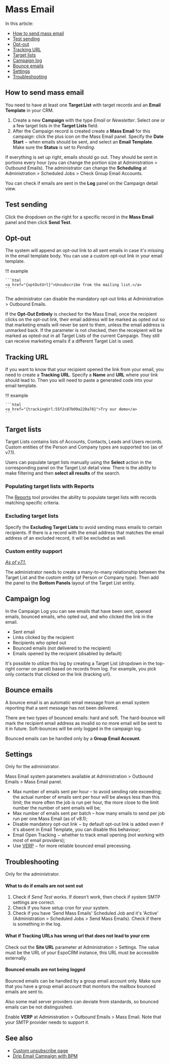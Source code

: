 # Mass Email

In this article:

* [How to send mass email](#how-to-send-mass-email)
* [Test sending](#test-sending)
* [Opt-out](#opt-out)
* [Tracking URL](#tracking-url)
* [Target lists](#target-lists)
* [Campaign log](#campaign-log)
* [Bounce emails](#bounce-emails)
* [Settings](#settings)
* [Troubleshooting](#troubleshooting)

## How to send mass email

You need to have at least one **Target List** with target records and an **Email Template** in your CRM.

1. Create a new **Campaign** with the type *Email* or *Newsletter*. Select one or a few target lists in the **Target Lists** field.
2. After the Campaign record is created create a **Mass Email** for this campaign: click the plus icon on the Mass Email panel. Specify the **Date Start** − when emails should be sent, and select an **Email Template**. Make sure the **Status** is set to *Pending*.

If everything is set up right, emails should go out. They should be sent in portions every hour (you can change the portion size at Administration > Outbound Emails). The administrator can change the **Scheduling** at Administration > Scheduled Jobs > Check Group Email Accounts.

You can check if emails are sent in the **Log** panel on the Campaign detail view.

## Test sending

Click the dropdown on the right for a specific record in the **Mass Email** panel and then click **Send Test**.

## Opt-out

The system will append an opt-out link to all sent emails in case it's missing in the email template body. You can use a custom opt-out link in your email template.

!!! example

    ```html
    <a href="{optOutUrl}">Unsubscribe from the mailing list.</a>
    ```

The administrator can disable the mandatory opt-out links at Administration > Outbound Emails.

If the **Opt-Out Entirely** is checked for the Mass Email, once the recipient clicks on the opt-out link, their email address will be marked as opted out so that marketing emails will never be sent to them, unless the email address is unmarked back. If the parameter is not checked, then the receipient will be marked as opted-out in all Target Lists of the current Campaign. They still can receive marketing emails if a different Target List is used.

## Tracking URL

If you want to know that your recipient opened the link from your email, you need to create a **Tracking URL**. Specify a **Name**
 and **URL** where your link should lead to. Then you will need to paste a generated code into your email template.

!!! example

    ```html
    <a href="{trackingUrl:55f2c87b09a220a78}">Try our demo</a>
    ```

## Target lists

Target Lists contains lists of Accounts, Contacts, Leads and Users records. Custom entities of the Person and Company types are supported too (as of v7.1).

Users can populate target lists manually using the **Select** action in the corresponding panel on the Target List detail view. There is the ability to make filtering and then **select all results** of the search.

### Populating target lists with Reports

The [Reports](reports.md#syncing-with-target-lists) tool provides the ability to populate target lists with records matching specific criteria.

### Excluding target lists

Specify the **Excluding Target Lists** to avoid sending mass emails to certain recipients. If there is a record with the email address that matches the email address of an excluded record, it will be excluded as well.

### Custom entity support

*[As of v7.1.](https://github.com/espocrm/espocrm/issues/2203)*

The administrator needs to create a many-to-many relationship between the Target List and the custom entity (of Person or Company type). Then add the panel to the **Bottom Panels** layout of the Target List entity.

## Campaign log

In the Campaign Log you can see emails that have been sent, opened emails, bounced emails, who opted out, and who clicked the link in the email.

* Sent email
* Links clicked by the recipient
* Recipients who opted out
* Bounced emails (not delivered to the recipient)
* Emails opened by the recipient (disabled by default)

It's possible to utilize this log by creating a Target List (dropdown in the top-right corner on panel) based on records from log. For example, you pick only contacts that clicked on the link (tracking url).

## Bounce emails

A bounce email is an automatic email message from an email system reporting that a sent message has not been delivered.

There are two types of bounced emails: hard and soft. The hard-bounce will mark the recipient email address as invalid so no more email will be sent to it in future. Soft-bounces will be only logged in the campaign log.

Bounced emails can be handled only by a **Group Email Account**. 

## Settings

Only for the administrator.

Mass Email system parameters available at Administration > Outbound Emails > Mass Email panel.

* Max number of emails sent per hour – to avoid sending rate exceeding; the actual number of emails sent per hour will be always less than this limit; the more often the job is run per hour, the more close to the limit number the number of sent emails will be;
* Max number of emails sent per batch – how many emails to send per job run per one Mass Email (as of v8.1);
* Disable mandatory opt-out link − by default opt-out link is added even if it's absent in Email Template, you can disable this behaviour;
* Email Open Tracking − whether to track email opening (not working with most of email providers);
* Use [VERP](https://en.wikipedia.org/wiki/Variable_envelope_return_path) − for more reliable bounced email precessing.

## Troubleshooting

Only for the administrator.

#### What to do if emails are not sent out

1. Check if _Send Test_ works. If doesn't work, then check if system SMTP settings are correct.
2. Check if you have setup cron for your system.
3. Check if you have 'Send Mass Emails' Scheduled Job and it's 'Active' (Administration > Scheduled Jobs > Send Mass Emails). Check if there is something in the log.

#### What if Tracking URLs has wrong url that does not lead to your crm

Check out the **Site URL** parameter at Administration > Settings. The value must be the URL of your EspoCRM instance, this URL must be accessible externally.

#### Bounced emails are not being logged

Bounced emails can be handled by a group email account only. Make sure that you have a group email account that monitors the mailbox bounced emails are sent to.

Also some mail server providers can deviate from standards, so bounced emails can be not distinguished.

Enable **VERP** at Administration > Outbound Emails > Mass Email. Note that your SMTP provider needs to support it. 

## See also

* [Custom unsubscribe page](../development/campaign-unsubscribe-template.md)
* [Drip Email Campaign with BPM](../administration/bpm-drip-email-campaign.md)
